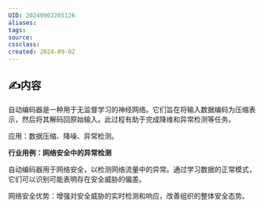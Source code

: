 ```yaml
---
UID: 20240902205126 
aliases: 
tags: 
source: 
cssclass: 
created: 2024-09-02
---
```


## ✍内容
自动编码器是一种用于无监督学习的神经网络。它们旨在将输入数据编码为压缩表示，然后将其解码回原始输入。此过程有助于完成降维和异常检测等任务。

应用：数据压缩、降噪、异常检测。

**行业用例：网络安全中的异常检测**

自动编码器用于网络安全，以检测网络流量中的异常。通过学习数据的正常模式，它们可以识别可能表明存在安全威胁的偏差。

网络安全优势：增强对安全威胁的实时检测和响应，改善组织的整体安全态势。

